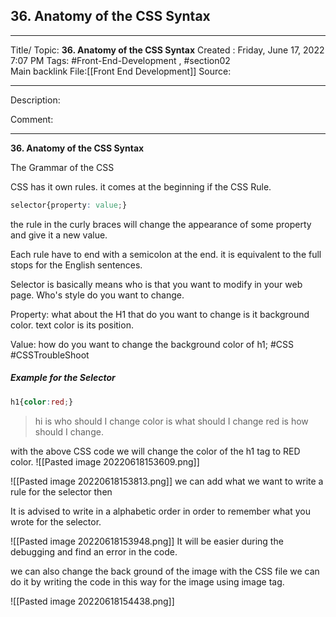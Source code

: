 ## 36. Anatomy of the CSS Syntax

---

Title/ Topic: __36. Anatomy of the CSS Syntax__
Created : Friday, June 17, 2022 7:07 PM
Tags: #Front-End-Development , #section02  
Main backlink File:[[Front End Development]]
Source: 

---
Description: 

Comment: 

---

__36. Anatomy of the CSS Syntax__


The Grammar of the CSS

CSS has it own rules. 
it comes at the beginning if the CSS Rule.
```CSS
selector{property: value;}
```

the rule in the curly braces will change the appearance of some property and give it a new value.

Each rule have to end with a semicolon at the end.
it is equivalent to the full stops for the English sentences.

Selector is basically means who is that you want to modify in your web page.
Who's style do you want to change.

Property:
what about the H1 that do you want to  change
is it background color.
text color
is its position.

Value:
how do you want to change the background color of h1;
#CSS #CSSTroubleShoot

##### Example for the Selector

```CSS
h1{color:red;}
```
>hi is who should I change
color is what should I change
red is how should I change.

with the above CSS code we will change the color of the h1 tag to RED color.
![[Pasted image 20220618153609.png]]


![[Pasted image 20220618153813.png]]
we can add what we want to write a rule for the selector then

It is advised to write in a alphabetic order in order to remember what you wrote for the selector.

![[Pasted image 20220618153948.png]]
It will be easier during the debugging and find an error in the code.

we can also change the back ground of the image with the CSS file we can do it by writing the code in this way for the image using image tag.

![[Pasted image 20220618154438.png]]



